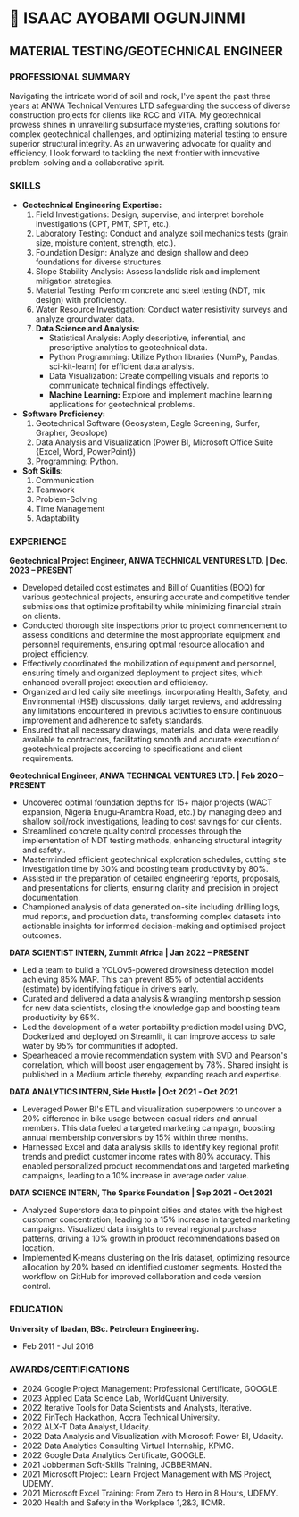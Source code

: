 # 🚀 ISAAC AYOBAMI OGUNJINMI
## MATERIAL TESTING/GEOTECHNICAL ENGINEER

### PROFESSIONAL SUMMARY
Navigating the intricate world of soil and rock, I've spent the past three years at ANWA Technical Ventures LTD safeguarding the success of diverse construction projects for clients like RCC and VITA. My geotechnical prowess shines in unravelling subsurface mysteries, crafting solutions for complex geotechnical challenges, and optimizing material testing to ensure superior structural integrity. As an unwavering advocate for quality and efficiency, I look forward to tackling the next frontier with innovative problem-solving and a collaborative spirit.

### SKILLS
- **Geotechnical Engineering Expertise:**
  1. Field Investigations: Design, supervise, and interpret borehole investigations (CPT, PMT, SPT, etc.).
  2. Laboratory Testing: Conduct and analyze soil mechanics tests (grain size, moisture content, strength, etc.).
  3. Foundation Design: Analyze and design shallow and deep foundations for diverse structures.
  4. Slope Stability Analysis: Assess landslide risk and implement mitigation strategies.
  5. Material Testing: Perform concrete and steel testing (NDT, mix design) with proficiency.
  6. Water Resource Investigation: Conduct water resistivity surveys and analyze groundwater data.
  7. **Data Science and Analysis:**
     - Statistical Analysis: Apply descriptive, inferential, and prescriptive analytics to geotechnical data.
     - Python Programming: Utilize Python libraries (NumPy, Pandas, sci-kit-learn) for efficient data analysis.
     - Data Visualization: Create compelling visuals and reports to communicate technical findings effectively.
     - **Machine Learning:** Explore and implement machine learning applications for geotechnical problems.
- **Software Proficiency:**
  1. Geotechnical Software (Geosystem, Eagle Screening, Surfer, Grapher, Geoslope)
  2. Data Analysis and Visualization (Power BI, Microsoft Office Suite {Excel, Word, PowerPoint})
  3. Programming: Python.
- **Soft Skills:**
  1. Communication
  2. Teamwork
  3. Problem-Solving
  4. Time Management
  5. Adaptability

### EXPERIENCE
**Geotechnical Project Engineer, ANWA TECHNICAL VENTURES LTD. | Dec. 2023 – PRESENT**
-	Developed detailed cost estimates and Bill of Quantities (BOQ) for various geotechnical projects, ensuring accurate and competitive tender submissions that optimize profitability while minimizing financial strain on clients.
-	Conducted thorough site inspections prior to project commencement to assess conditions and determine the most appropriate equipment and personnel requirements, ensuring optimal resource allocation and project efficiency.
-	Effectively coordinated the mobilization of equipment and personnel, ensuring timely and organized deployment to project sites, which enhanced overall project execution and efficiency.
-	Organized and led daily site meetings, incorporating Health, Safety, and Environmental (HSE) discussions, daily target reviews, and addressing any limitations encountered in previous activities to ensure continuous improvement and adherence to safety standards.
-	Ensured that all necessary drawings, materials, and data were readily available to contractors, facilitating smooth and accurate execution of geotechnical projects according to specifications and client requirements.

**Geotechnical Engineer, ANWA TECHNICAL VENTURES LTD. | Feb 2020 – PRESENT**
-	Uncovered optimal foundation depths for 15+ major projects (WACT expansion, Nigeria Enugu-Anambra Road, etc.) by managing deep and shallow soil/rock investigations, leading to cost savings for our clients.
-	Streamlined concrete quality control processes through the implementation of NDT testing methods, enhancing structural integrity and safety..
-	Masterminded efficient geotechnical exploration schedules, cutting site investigation time by 30% and boosting team productivity by 80%.
-	Assisted in the preparation of detailed engineering reports, proposals, and presentations for clients, ensuring clarity and precision in project documentation.
-	Championed analysis of data generated on-site including drilling logs, mud reports, and production data, transforming complex datasets into actionable insights for informed decision-making and optimised project outcomes.

**DATA SCIENTIST INTERN, Zummit Africa | Jan 2022 – PRESENT**
-	Led a team to build a YOLOv5-powered drowsiness detection model achieving 85% MAP. This can prevent 85% of potential accidents (estimate) by identifying fatigue in drivers early.
-	Curated and delivered a data analysis & wrangling mentorship session for new data scientists, closing the knowledge gap and boosting team productivity by 65%.
-	Led the development of a water portability prediction model using DVC, Dockerized and deployed on Streamlit, it can improve access to safe water by 95% for communities if adopted.
-	Spearheaded a movie recommendation system with SVD and Pearson's correlation, which will boost user engagement by 78%. Shared insight is published in a Medium article thereby, expanding reach and expertise.


**DATA ANALYTICS INTERN, Side Hustle | Oct 2021 - Oct 2021**
- Leveraged Power BI's ETL and visualization superpowers to uncover a 20% difference in bike usage between casual riders and annual members. This data fueled a targeted marketing campaign, boosting annual membership conversions by 15% within three months.
- Harnessed Excel and data analysis skills to identify key regional profit trends and predict customer income rates with 80% accuracy. This enabled personalized product recommendations and targeted marketing campaigns, leading to a 10% increase in average order value.

**DATA SCIENCE INTERN, The Sparks Foundation | Sep 2021 - Oct 2021**
- Analyzed Superstore data to pinpoint cities and states with the highest customer concentration, leading to a 15% increase in targeted marketing campaigns. Visualized data insights to reveal regional purchase patterns, driving a 10% growth in product recommendations based on location.
- Implemented K-means clustering on the Iris dataset, optimizing resource allocation by 20% based on identified customer segments. Hosted the workflow on GitHub for improved collaboration and code version control.

### EDUCATION
**University of Ibadan, BSc. Petroleum Engineering.**
- Feb 2011 - Jul 2016

### AWARDS/CERTIFICATIONS
- 2024 Google Project Management: Professional Certificate, GOOGLE. 
- 2023 Applied Data Science Lab, WorldQuant University.
- 2022 Iterative Tools for Data Scientists and Analysts, Iterative.
- 2022 FinTech Hackathon, Accra Technical University.
- 2022 ALX-T Data Analyst, Udacity.
- 2022 Data Analysis and Visualization with Microsoft Power BI, Udacity.
- 2022 Data Analytics Consulting Virtual Internship, KPMG.
- 2022 Google Data Analytics Certificate, GOOGLE.
- 2021 Jobberman Soft-Skills Training, JOBBERMAN.
- 2021 Microsoft Project: Learn Project Management with MS Project, UDEMY.
- 2021 Microsoft Excel Training: From Zero to Hero in 8 Hours, UDEMY.
- 2020 Health and Safety in the Workplace 1,2&3, IICMR.
